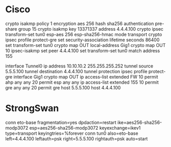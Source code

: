 # Cisco
crypto isakmp policy 1
	encryption aes 256
	hash sha256
	authentication pre-share
	group 15
crypto isakmp key 13371337 address 4.4.4.100
crypto ipsec transform-set tun0 esp-aes 256 esp-sha256-hmac
	mode transport
crypto ipsec profile protect-gre
	set security-association lifetime seconds 86400
	set transform-set tun0
crypto map OUT local-address Gig1
crypto map OUT 10 ipsec-isakmp
	set peer 4.4.4.100
	set transform-set tun0
	match address 155

interface Tunnel0
	ip address 10.10.10.2 255.255.255.252
	tunnel source 5.5.5.100
	tunnel destination 4.4.4.100
	tunnel protection ipsec profile protect-gre
interface Gig1
	crypto map OUT
ip access-list extended FW
	10 permit ahp any any
	20 permit esp any any
ip access-list extended 155
	10 permit gre any any
	20 permit gre host 5.5.5.100 host 4.4.4.100

# StrongSwan
conn eto-base
	fragmentation=yes
	dpdaction=restart
	ike=aes256-sha256-modp3072
	esp=aes256-sha256-modp3072
	keyexchange=ikev1
	type=transport
	keyingtries=%forever
conn tun0
	also=eto-base
	left=4.4.4.100
	leftauth=psk
	right=5.5.5.100
	rightauth=psk
	auto=start
